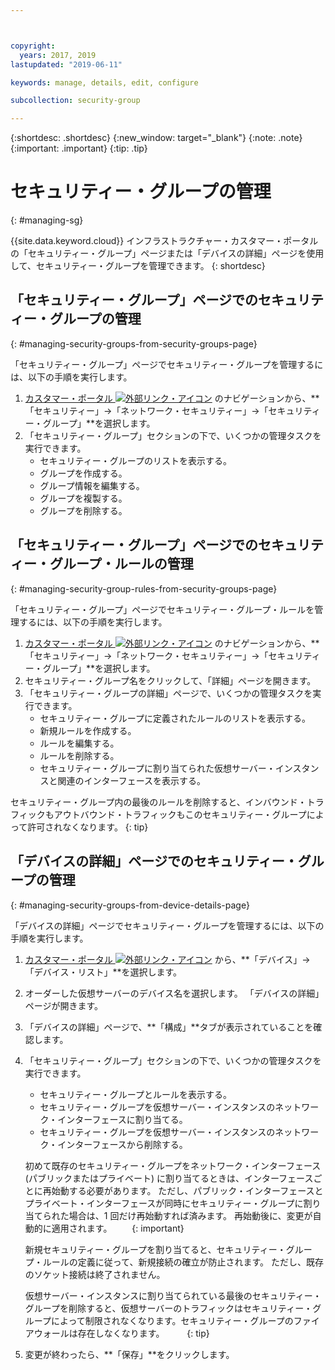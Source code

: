 ```yaml
---



copyright:
  years: 2017, 2019
lastupdated: "2019-06-11"

keywords: manage, details, edit, configure

subcollection: security-group

---
```


{:shortdesc: .shortdesc}
{:new_window: target="_blank"}
{:note: .note}
{:important: .important}
{:tip: .tip}

# セキュリティー・グループの管理
{: #managing-sg}

{{site.data.keyword.cloud}} インフラストラクチャー・カスタマー・ポータルの「セキュリティー・グループ」ページまたは「デバイスの詳細」ページを使用して、セキュリティー・グループを管理できます。
{: shortdesc}

## 「セキュリティー・グループ」ページでのセキュリティー・グループの管理
{: #managing-security-groups-from-security-groups-page}

「セキュリティー・グループ」ページでセキュリティー・グループを管理するには、以下の手順を実行します。


1. [カスタマー・ポータル ![外部リンク・アイコン](../../icons/launch-glyph.svg "外部リンク・アイコン")](https://cloud.ibm.com/classic) のナビゲーションから、**「セキュリティー」->「ネットワーク・セキュリティー」->「セキュリティー・グループ」**を選択します。
2. 「セキュリティー・グループ」セクションの下で、いくつかの管理タスクを実行できます。
     * セキュリティー・グループのリストを表示する。
     * グループを作成する。
     * グループ情報を編集する。
     * グループを複製する。
     * グループを削除する。

## 「セキュリティー・グループ」ページでのセキュリティー・グループ・ルールの管理
{: #managing-security-group-rules-from-security-groups-page}

「セキュリティー・グループ」ページでセキュリティー・グループ・ルールを管理するには、以下の手順を実行します。


1. [カスタマー・ポータル ![外部リンク・アイコン](../../icons/launch-glyph.svg "外部リンク・アイコン")](https://cloud.ibm.com/classic) のナビゲーションから、**「セキュリティー」->「ネットワーク・セキュリティー」->「セキュリティー・グループ」**を選択します。
2. セキュリティー・グループ名をクリックして、「詳細」ページを開きます。
3. 「セキュリティー・グループの詳細」ページで、いくつかの管理タスクを実行できます。
     * セキュリティー・グループに定義されたルールのリストを表示する。
     * 新規ルールを作成する。
     * ルールを編集する。
     * ルールを削除する。
     * セキュリティー・グループに割り当てられた仮想サーバー・インスタンスと関連のインターフェースを表示する。

セキュリティー・グループ内の最後のルールを削除すると、インバウンド・トラフィックもアウトバウンド・トラフィックもこのセキュリティー・グループによって許可されなくなります。
{: tip}

## 「デバイスの詳細」ページでのセキュリティー・グループの管理
{: #managing-security-groups-from-device-details-page}

「デバイスの詳細」ページでセキュリティー・グループを管理するには、以下の手順を実行します。


1. [カスタマー・ポータル ![外部リンク・アイコン](../../icons/launch-glyph.svg "外部リンク・アイコン")](https://cloud.ibm.com/classic) から、**「デバイス」->「デバイス・リスト」**を選択します。
2. オーダーした仮想サーバーのデバイス名を選択します。 「デバイスの詳細」ページが開きます。
3. 「デバイスの詳細」ページで、**「構成」**タブが表示されていることを確認します。
4. 「セキュリティー・グループ」セクションの下で、いくつかの管理タスクを実行できます。
     * セキュリティー・グループとルールを表示する。
     * セキュリティー・グループを仮想サーバー・インスタンスのネットワーク・インターフェースに割り当てる。
     * セキュリティー・グループを仮想サーバー・インスタンスのネットワーク・インターフェースから削除する。

     初めて既存のセキュリティー・グループをネットワーク・インターフェース (パブリックまたはプライベート) に割り当てるときは、インターフェースごとに再始動する必要があります。  ただし、パブリック・インターフェースとプライベート・インターフェースが同時にセキュリティー・グループに割り当てられた場合は、1 回だけ再始動すれば済みます。  再始動後に、変更が自動的に適用されます。
 　　{: important}

     新規セキュリティー・グループを割り当てると、セキュリティー・グループ・ルールの定義に従って、新規接続の確立が防止されます。 ただし、既存のソケット接続は終了されません。

     仮想サーバー・インスタンスに割り当てられている最後のセキュリティー・グループを削除すると、仮想サーバーのトラフィックはセキュリティー・グループによって制限されなくなります。セキュリティー・グループのファイアウォールは存在しなくなります。
　 　{: tip}

6. 変更が終わったら、**「保存」**をクリックします。
